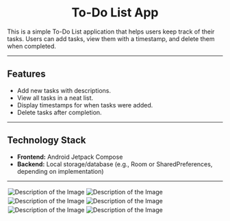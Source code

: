 <h1 align="center">To-Do List App</h1>

This is a simple To-Do List application that helps users keep track of their tasks. Users can add tasks, view them with a timestamp, and delete them when completed.

---

## Features
- Add new tasks with descriptions.
- View all tasks in a neat list.
- Display timestamps for when tasks were added.
- Delete tasks after completion.
---

## Technology Stack
- **Frontend:** Android Jetpack Compose
- **Backend:** Local storage/database (e.g., Room or SharedPreferences, depending on implementation)

---

<div style="display: flex; flex-wrap: wrap;">
  <img src="Screen/Front_App.jpg" alt="Description of the Image" style="margin: 2px;">
  <img src="Screen/List.jpg" alt="Description of the Image" style="margin: 2px;">
  <img src="Screen/Add_Task.jpg" alt="Description of the Image" style="margin: 2px;">
  <img src="Screen/Choose_Date.jpg" alt="Description of the Image" style="margin: 2px;">
  <img src="Screen/Choose_Time.jpg" alt="Description of the Image" style="margin: 2px;">
  <img src="Screen/All_Task.jpg" alt="Description of the Image" style="margin: 2px;">
</div>
